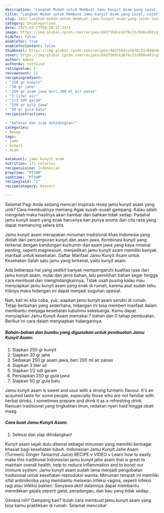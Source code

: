 ```yaml
---
description: "Langkah Mudah untuk Membuat Jamu Kunyit Asam yang Lezat, Lezat"
title: "Langkah Mudah untuk Membuat Jamu Kunyit Asam yang Lezat, Lezat"
slug: 1437-langkah-mudah-untuk-membuat-jamu-kunyit-asam-yang-lezat-lezat
category: Uncategorized
date: 2023-03-27T00:58:57.247Z
image: https://img-global.cpcdn.com/recipes/d43756dce16f0c33/680x482cq70/jamu-kunyit-asam-foto-resep-utama.jpg
hideToc: false
enableToc: true
enableTocContent: false
thumbnail: https://img-global.cpcdn.com/recipes/d43756dce16f0c33/680x482cq70/jamu-kunyit-asam-foto-resep-utama.jpg
cover: https://img-global.cpcdn.com/recipes/d43756dce16f0c33/680x482cq70/jamu-kunyit-asam-foto-resep-utama.jpg
author: Admin
authorAv: notfound
ratingvalue: 5
reviewcount: 12
recipeingredient:
- "250 gr kunyit"
- "30 gr jahe"
- "250 gr asam jawa beri 200 ml air panas"
- "3 liter air"
- "1/2 sdt garam"
- "250 gr gula jawa"
- "50 gr gula batu"
recipeinstructions:

- "Selesai dan siap dihidangkan!"
categories:
- Resep
tags:
- jamu
- kunyit
- asam

katakunci: jamu kunyit asam 
nutrition: 171 calories
recipecuisine: Indonesian
preptime: "PT30M"
cooktime: "PT34M"
recipeyield: "1"
recipecategory: Dessert

---
```



Selamat Pagi Anda sedang mencari inspirasi resep jamu kunyit asam yang unik? Cara membuatnya memang Agak susah-susah gampang. Kalau salah mengolah maka hasilnya akan hambar dan bahkan tidak sedap. Padahal jamu kunyit asam yang enak harusnya kan punya aroma dan cita rasa yang dapat memancing selera kita.


Jamu kunyit asam merupakan minuman tradisional khas Indonesia yang diolah dari percampuran kunyit dan asam jawa. Kombinasi kunyit yang terkenal dengan kandungan kurkumin dan asam jawa yang kaya mineral penting, seperti magnesium, menjadikan jamu kunyit asam memiliki banyak manfaat untuk kesehatan. Daftar Manfaat Jamu Kunyit Asam untuk Kesehatan Salah satu jamu yang terkenal, yaitu kunyit asam.

Ada beberapa hal yang sedikit banyak mempengaruhi kualitas rasa dari jamu kunyit asam, mulai dari jenis bahan, lalu pemilihan bahan segar hingga cara membuat dan menghidangkannya. Tidak usah pusing kalau mau menyiapkan jamu kunyit asam yang enak di rumah, karena asal sudah tahu triknya maka hidangan ini dapat menjadi suguhan spesial.


Nah, kali ini kita coba, yuk, siapkan jamu kunyit asam sendiri di rumah. Tetap berbahan yang sederhana, hidangan ini bisa memberi manfaat dalam membantu menjaga kesehatan tubuhmu sekeluarga. Kamu dapat menyiapkan Jamu Kunyit Asam memakai 7 bahan dan 0 tahap pembuatan. Berikut ini cara dalam menyiapkan hidangannya.

<!--inarticleads1-->

##### Bahan-bahan dan bumbu yang digunakan untuk pembuatan Jamu Kunyit Asam:

1. Siapkan 250 gr kunyit
1. Siapkan 30 gr jahe
1. Sediakan 250 gr asam jawa, beri 200 ml air panas
1. Siapkan 3 liter air
1. Siapkan 1/2 sdt garam
1. Persiapkan 250 gr gula jawa
1. Siapkan 50 gr gula batu


Jamu kunyit asam is sweet and sour with a strong turmeric flavour. It&#39;s an acquired taste for some people, especially those who are not familiar with herbal drinks. I sometimes prepare and drink it as a refreshing drink. Ramuan tradisional yang tingkatkan imun, redakan nyeri haid hingga obati maag. 

<!--inarticleads2-->

##### Cara buat Jamu Kunyit Asam:


1. Selesai dan siap dihidangkan!

Kunyit asam sejak dulu dikenal sebagai minuman yang memiliki berbagai khasiat bagi kesehatan tubuh. Indonesian Jamu Kunyit Jahe Asam (Turmeric Ginger Tamarind Juice) RECIPE v VIDEO v Learn how to easily make this traditional Indonesian jamu kunyit jahe asam that is great to maintain overall health, help to reduce inflammation and to boost our immune system. Jamu kunyit asam sudah lama menjadi pengobatan tradisional untuk kesehatan reproduksi wanita. Minuman rempah ini memiliki sifat antimikroba yang membantu melawan infeksi vagina, seperti infeksi ragi atau infeksi bakteri. Senyawa aktif dalamnya dapat membantu meredakan gejala seperti gatal, peradangan, dan bau yang tidak sedap.. 

Gimana nih? Gampang kan? Itulah cara membuat jamu kunyit asam yang bisa kamu praktikkan di rumah. Selamat mencoba!
